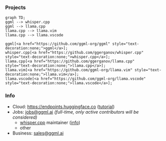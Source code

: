 ### Projects

```mermaid
graph TD;
ggml --> whisper.cpp
ggml --> llama.cpp
llama.cpp --> llama.vim
llama.cpp --> llama.vscode

ggml[<a href="https://github.com/ggml-org/ggml" style="text-decoration:none;">ggml</a>];
whisper.cpp[<a href="https://github.com/ggerganov/whisper.cpp" style="text-decoration:none;">whisper.cpp</a>];
llama.cpp[<a href="https://github.com/ggerganov/llama.cpp" style="text-decoration:none;">llama.cpp</a>];
llama.vim[<a href="https://github.com/ggml-org/llama.vim" style="text-decoration:none;">llama.vim</a>];
llama.vscode[<a href="https://github.com/ggml-org/llama.vscode" style="text-decoration:none;">llama.vscode</a>];
```

### Info

- Cloud: https://endpoints.huggingface.co ([tutorial](https://huggingface.co/docs/inference-endpoints/en/guides/llamacpp_container))
- Jobs: jobs@ggml.ai *(full-time, only active contributors will be considered)*
  - [whisper.cpp](https://github.com/ggerganov/whisper.cpp) maintainer ([info](https://github.com/ggerganov/whisper.cpp/discussions/2788))
  - other
- Business: sales@ggml.ai
